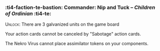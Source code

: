 ### :ti4-faction-te-bastion: **Commander**: Nip and Tuck – _Children of Ordinian_ :ti4-te:

<span style="font-variant:small-caps;">Unlock</span>: There are 3 galvanized units on the game board

Your action cards cannot be canceled by "Sabotage" action cards.

The Nekro Virus cannot place assimilator tokens on your components.

